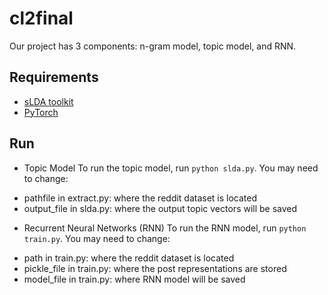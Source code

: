 # cl2final

Our project has 3 components: n-gram model, topic model, and RNN.

## Requirements
- [sLDA toolkit](https://github.com/dongwookim-ml/python-topic-model)
- [PyTorch](https://github.com/pytorch/pytorch)

## Run
- Topic Model
To run the topic model, run `python slda.py`. You may need to change:
* pathfile in extract.py: where the reddit dataset is located
* output_file in slda.py: where the output topic vectors will be saved

- Recurrent Neural Networks (RNN)
To run the RNN model, run `python train.py`. You may need to change:
* path in train.py: where the reddit dataset is located
* pickle_file in train.py: where the post representations are stored
* model_file in train.py: where RNN model will be saved

